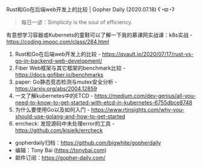 Rust和Go在后端web开发上的比较 | Gopher Daily (2020.07.18) ʕ◔ϖ◔ʔ

>每日一谚：Simplicity is the soul of efficiency.

有意想学习容器或Kubernets的童鞋可以了解一下我的慕课网实战课：k8s实战 - https://coding.imooc.com/class/284.html

1. Rust和Go在后端web开发上的比较 - https://qvault.io/2020/07/17/rust-vs-go-in-backend-web-development/
2. Fiber Web框架与其它框架的benchmark比较 - https://docs.gofiber.io/benchmarks
3. paper: Go静态竞态检测与mutex安全分析 - https://arxiv.org/abs/2004.12859
4. 一文了解kubernetes中的ETCD - https://medium.com/dev-genius/all-you-need-to-know-to-get-started-with-etcd-in-kubernetes-6755dbce8748
5. 为什么要使用Go以及如何入门 - https://www.rtinsights.com/why-you-should-use-golang-and-how-to-get-started
6. errcheck: 发现源码中未处理error的工具 - https://github.com/kisielk/errcheck

* gopherdaily归档：https://github.com/bigwhite/gopherdaily
* 编辑：Tony Bai (https://tonybai.com)
* 邮件订阅：https://gopher-daily.com/



